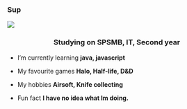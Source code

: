 ### Sup

![](https://media.tenor.com/VglqcKbThnEAAAAd/print-hello-world-hacker.gif)

<h3 align="center">Studying on SPSMB, IT, Second year</h3>

- I’m currently learning **java, javascript**

- My favourite games **Halo, Half-life, D&D**

- My hobbies **Airsoft, Knife collecting**

- Fun fact **I have no idea what Im doing.**

<p align="left">
</p>
